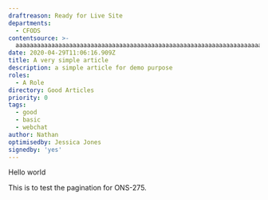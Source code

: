 ```yaml
---
draftreason: Ready for Live Site
departments:
  - CFODS
contentsource: >-
  aaaaaaaaaaaaaaaaaaaaaaaaaaaaaaaaaaaaaaaaaaaaaaaaaaaaaaaaaaaaaaaaaaaaaaaaaaaaaaaaaaaaaaaaaaaaaaaaaaaaaaaaaaaaaaaaaaaaaaaaaaaaaaaaaaaaaaaaaaaaaaaaaaaaaaaaaaaaaaaaaaaaaaaaaaaaaaaaaaaaaaaaaaaaaaaaaaaaaaaaaaaaaaaaaaaaaaaaaaaaaaaaaaaaaaaaaaaaaaaaaaaaaaaaaaaaaaaaaaaaaaaaaaaaaaaaaaaaaaaaaaaaaaaaaaaaaaaaaaa
date: 2020-04-29T11:06:16.909Z
title: A very simple article
description: a simple article for demo purpose
roles:
  - A Role
directory: Good Articles
priority: 0
tags:
  - good
  - basic
  - webchat
author: Nathan
optimisedby: Jessica Jones
signedby: 'yes'
---
```

Hello world



This is to test the pagination for ONS-275.
